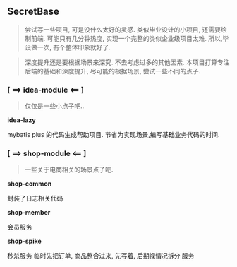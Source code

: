## SecretBase

> 尝试写一些项目, 可是没什么太好的灵感. 
> 类似毕业设计的小项目, 还需要绘制前端. 
> 可能只有几分钟热度, 实现一个完整的类似企业级项目太难.
> 所以,毕设做一次, 有个整体印象就好了. 

> 深度提升还是要根据场景来深究. 不去考虑过多的其他因素. 
> 本项目打算专注后端的基础和深度提升, 尽可能的根据场景, 尝试一些不同的点子.



### [ ==> idea-module <== ]

> 仅仅是一些小点子吧..

**idea-lazy**

mybatis plus 的代码生成帮助项目. 节省为实现场景,编写基础业务代码的时间.

### [ ==> shop-module <== ]

> 一些关于电商相关的场景点子吧.

**shop-common**

封装了日志相关代码

**shop-member**

会员服务

**shop-spike**

秒杀服务
临时先把订单, 商品整合过来, 先写着, 后期视情况拆分 服务
